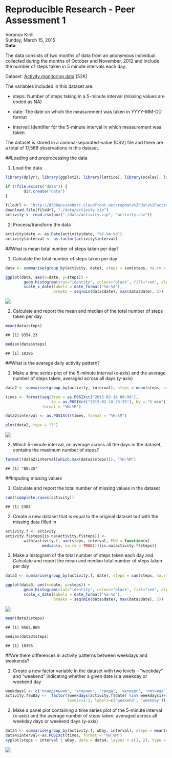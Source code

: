 # Reproducible Research - Peer Assessment 1
Voronov Kirill  
Sunday, March 15, 2015  
**Data**

The data consists of two months of data from an anonymous individual collected during the months of October and November, 2012 and include the number of steps taken in 5 minute intervals each day.

Dataset: [Activity monitoring data](https://d396qusza40orc.cloudfront.net/repdata%2Fdata%2Factivity.zip) [52K]

The variables included in this dataset are:

- steps: Number of steps taking in a 5-minute interval (missing values are coded as NA)

- date: The date on which the measurement was taken in YYYY-MM-DD format

- interval: Identifier for the 5-minute interval in which measurement was taken

The dataset is stored in a comma-separated-value (CSV) file and there are a total of 17,568 observations in this dataset.

##Loading and preprocessing the data

1. Load the data


```r
library(dplyr); library(ggplot2); library(lattice); library(scales); library(lubridate)
```


```r
if (!file.exists("data")) {
        dir.create("data")
}

fileUrl <- "http://d396qusza40orc.cloudfront.net/repdata%2Fdata%2Factivity.zip"
download.file(fileUrl, "./data/activity.zip")
activity <- read.csv(unz("./data/activity.zip", "activity.csv"))
```

2. Process/transform the data


```r
activity$date <- as.Date(activity$date, "%Y-%m-%d")
activity$interval <- as.factor(activity$interval)
```

##What is mean total number of steps taken per day?

1. Calculate the total number of steps taken per day


```r
data <- summarise(group_by(activity, date), steps = sum(steps, na.rm = TRUE))

ggplot(data, aes(x=date, y=steps)) +
        geom_histogram(stat="identity", colour="black", fill="red", alpha=0.5) +
        scale_x_date(labels = date_format("%m-%d"), 
                     breaks = seq(min(data$date), max(data$date), 5))
```

![](PA1_template_files/figure-html/unnamed-chunk-4-1.png) 

2. Calculate and report the mean and median of the total number of steps taken per day


```r
mean(data$steps)
```

```
## [1] 9354.23
```

```r
median(data$steps)
```

```
## [1] 10395
```

##What is the average daily activity pattern?

1. Make a time series plot of the 5-minute interval (x-axis) and the average number of steps taken, averaged across all days (y-axis)


```r
data2 <- summarise(group_by(activity, interval), steps = mean(steps, na.rm = TRUE))

times <- format(seq(from = as.POSIXct("2015-02-18 00:00"), 
                    to = as.POSIXct("2015-02-18 23:55"), by = "5 min"), 
                format = "%H:%M")

data2$interval <- as.POSIXct(times, format = "%H:%M")

plot(data2, type = "l")
```

![](PA1_template_files/figure-html/unnamed-chunk-6-1.png) 

2. Which 5-minute interval, on average across all the days in the dataset, contains the maximum number of steps?


```r
format((data2$interval[which.max(data2$steps)]), "%H:%M")
```

```
## [1] "08:35"
```

##Imputing missing values

1. Calculate and report the total number of missing values in the dataset


```r
sum(!complete.cases(activity))
```

```
## [1] 2304
```

2. Create a new dataset that is equal to the original dataset but with the missing data filled in


```r
activity.f <- activity
activity.f$steps[is.na(activity.f$steps)] <- 
        with(activity.f, ave(steps, interval, FUN = function(x) 
                median(x, na.rm = TRUE)))[is.na(activity.f$steps)]
```

3. Make a histogram of the total number of steps taken each day and Calculate and report the mean and median total number of steps taken per day 


```r
data3 <- summarise(group_by(activity.f, date), steps = sum(steps, na.rm = TRUE))

ggplot(data3, aes(x=date, y=steps)) +
        geom_histogram(stat="identity", colour="black", fill="red", alpha=0.5) +
        scale_x_date(labels = date_format("%m-%d"), 
                     breaks = seq(min(data$date), max(data$date), 5))
```

![](PA1_template_files/figure-html/unnamed-chunk-10-1.png) 

```r
mean(data3$steps)
```

```
## [1] 9503.869
```

```r
median(data3$steps)
```

```
## [1] 10395
```

##Are there differences in activity patterns between weekdays and weekends?

1. Create a new factor variable in the dataset with two levels – “weekday” and “weekend” indicating whether a given date is a weekday or weekend day


```r
weekdays1 <- c('понедельник', 'вторник', 'среда', 'четверг', 'пятница')
activity.f$wDay <-  factor((weekdays(activity.f$date) %in% weekdays1)+1L, 
                           levels=1:2, labels=c('weekend', 'weekday'))
```

2. Make a panel plot containing a time series plot of the 5-minute interval (x-axis) and the average number of steps taken, averaged across all weekday days or weekend days (y-axis)


```r
data4 <- summarise(group_by(activity.f, wDay, interval), steps = mean(steps, na.rm = TRUE))
data4$interval<-as.POSIXct(times, format = "%H:%M")
xyplot(steps ~ interval | wDay, data = data4, layout = c(1, 2), type = "l")
```

![](PA1_template_files/figure-html/unnamed-chunk-12-1.png) 

